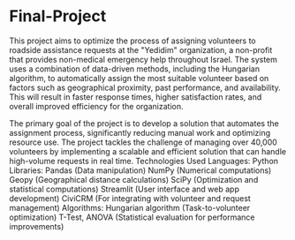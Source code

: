 # Final-Project

This project aims to optimize the process of assigning volunteers to roadside assistance requests at the "Yedidim" organization, a non-profit that provides non-medical emergency help throughout Israel. The system uses a combination of data-driven methods, including the Hungarian algorithm, to automatically assign the most suitable volunteer based on factors such as geographical proximity, past performance, and availability. This will result in faster response times, higher satisfaction rates, and overall improved efficiency for the organization.

The primary goal of the project is to develop a solution that automates the assignment process, significantly reducing manual work and optimizing resource use. The project tackles the challenge of managing over 40,000 volunteers by implementing a scalable and efficient solution that can handle high-volume requests in real time.
Technologies Used
Languages: Python
Libraries:
Pandas (Data manipulation)
NumPy (Numerical computations)
Geopy (Geographical distance calculations)
SciPy (Optimization and statistical computations)
Streamlit (User interface and web app development)
CiviCRM (For integrating with volunteer and request management)
Algorithms:
Hungarian algorithm (Task-to-volunteer optimization)
T-Test, ANOVA (Statistical evaluation for performance improvements)
